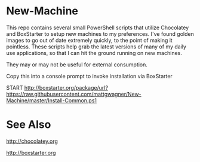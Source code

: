New-Machine
===========

This repo contains several small PowerShell scripts that utilize Chocolatey and BoxStarter to setup new machines to my preferences. I've found golden images to go out of date extremely quickly, to the point of making it pointless. These scripts help grab the latest versions of many of my daily use applications, so that I can hit the ground running on new machines.

They may or may not be useful for external consumption.

Copy this into a console prompt to invoke installation via BoxStarter

START http://boxstarter.org/package/url?https://raw.githubusercontent.com/mattgwagner/New-Machine/master/Install-Common.ps1

See Also
===========

http://chocolatey.org

http://boxstarter.org

